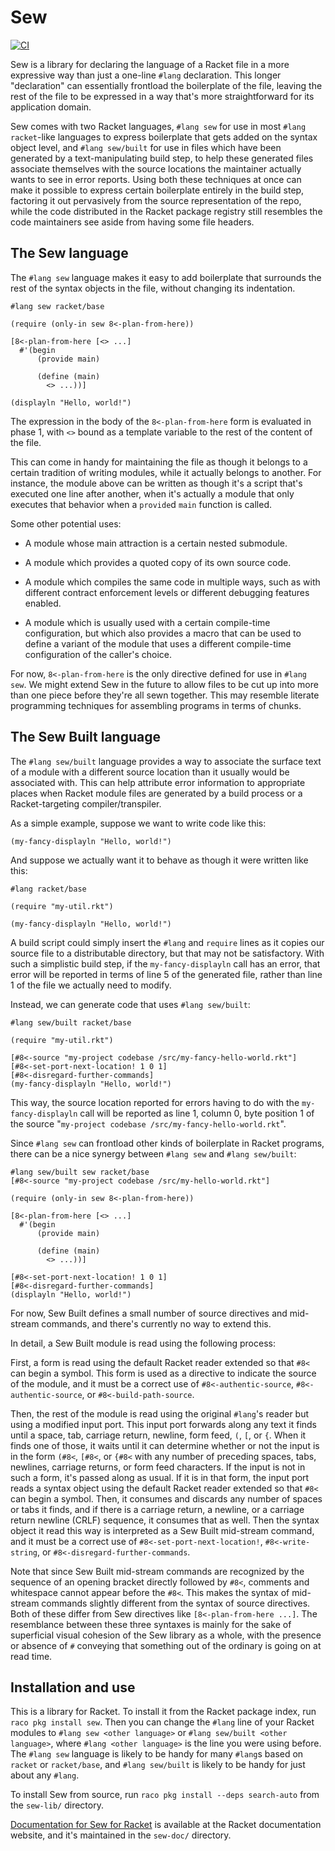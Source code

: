 # Sew

[![CI](https://github.com/lathe/sew-for-racket/actions/workflows/ci.yml/badge.svg)](https://github.com/lathe/sew-for-racket/actions/workflows/ci.yml)

Sew is a library for declaring the language of a Racket file in a more expressive way than just a one-line `#lang` declaration. This longer "declaration" can essentially frontload the boilerplate of the file, leaving the rest of the file to be expressed in a way that's more straightforward for its application domain.

Sew comes with two Racket languages, `#lang sew` for use in most `#lang racket`-like languages to express boilerplate that gets added on the syntax object level, and `#lang sew/built` for use in files which have been generated by a text-manipulating build step, to help these generated files associate themselves with the source locations the maintainer actually wants to see in error reports. Using both these techniques at once can make it possible to express certain boilerplate entirely in the build step, factoring it out pervasively from the source representation of the repo, while the code distributed in the Racket package registry still resembles the code maintainers see aside from having some file headers.


## The Sew language

The `#lang sew` language makes it easy to add boilerplate that surrounds the rest of the syntax objects in the file, without changing its indentation.

```racket
#lang sew racket/base

(require (only-in sew 8<-plan-from-here))

[8<-plan-from-here [<> ...]
  #'(begin
      (provide main)
      
      (define (main)
        <> ...))]

(displayln "Hello, world!")
```

The expression in the body of the `8<-plan-from-here` form is evaluated in phase 1, with `<>` bound as a template variable to the rest of the content of the file.

This can come in handy for maintaining the file as though it belongs to a certain tradition of writing modules, while it actually belongs to another. For instance, the module above can be written as though it's a script that's executed one line after another, when it's actually a module that only executes that behavior when a `provide`d `main` function is called.

Some other potential uses:

* A module whose main attraction is a certain nested submodule.

* A module which provides a quoted copy of its own source code.

* A module which compiles the same code in multiple ways, such as with different contract enforcement levels or different debugging features enabled.

* A module which is usually used with a certain compile-time configuration, but which also provides a macro that can be used to define a variant of the module that uses a different compile-time configuration of the caller's choice.

For now, `8<-plan-from-here` is the only directive defined for use in `#lang sew`. We might extend Sew in the future to allow files to be cut up into more than one piece before they're all sewn together. This may resemble literate programming techniques for assembling programs in terms of chunks.


## The Sew Built language

The `#lang sew/built` language provides a way to associate the surface text of a module with a different source location than it usually would be associated with. This can help attribute error information to appropriate places when Racket module files are generated by a build process or a Racket-targeting compiler/transpiler.

As a simple example, suppose we want to write code like this:

```racket
(my-fancy-displayln "Hello, world!")
```

And suppose we actually want it to behave as though it were written like this:

```racket
#lang racket/base

(require "my-util.rkt")

(my-fancy-displayln "Hello, world!")
```

A build script could simply insert the `#lang` and `require` lines as it copies our source file to a distributable directory, but that may not be satisfactory. With such a simplistic build step, if the `my-fancy-displayln` call has an error, that error will be reported in terms of line 5 of the generated file, rather than line 1 of the file we actually need to modify.

Instead, we can generate code that uses `#lang sew/built`:

```racket
#lang sew/built racket/base

(require "my-util.rkt")

[#8<-source "my-project codebase /src/my-fancy-hello-world.rkt"]
[#8<-set-port-next-location! 1 0 1]
[#8<-disregard-further-commands]
(my-fancy-displayln "Hello, world!")
```

This way, the source location reported for errors having to do with the `my-fancy-displayln` call will be reported as line 1, column 0, byte position 1 of the source "`my-project codebase /src/my-fancy-hello-world.rkt`".

Since `#lang sew` can frontload other kinds of boilerplate in Racket programs, there can be a nice synergy between `#lang sew` and `#lang sew/built`:

```racket
#lang sew/built sew racket/base
[#8<-source "my-project codebase /src/my-hello-world.rkt"]

(require (only-in sew 8<-plan-from-here))

[8<-plan-from-here [<> ...]
  #'(begin
      (provide main)
      
      (define (main)
        <> ...))]

[#8<-set-port-next-location! 1 0 1]
[#8<-disregard-further-commands]
(displayln "Hello, world!")
```

For now, Sew Built defines a small number of source directives and mid-stream commands, and there's currently no way to extend this.

In detail, a Sew Built module is read using the following process:

First, a form is read using the default Racket reader extended so that `#8<` can begin a symbol. This form is used as a directive to indicate the source of the module, and it must be a correct use of `#8<-authentic-source`, `#8<-authentic-source`, or `#8<-build-path-source`.

Then, the rest of the module is read using the original `#lang`'s reader but using a modified input port. This input port forwards along any text it finds until a space, tab, carriage return, newline, form feed, `(`, `[`, or `{`. When it finds one of those, it waits until it can determine whether or not the input is in the form `(#8<`, `[#8<`, or `{#8<` with any number of preceding spaces, tabs, newlines, carriage returns, or form feed characters. If the input is not in such a form, it's passed along as usual. If it is in that form, the input port reads a syntax object using the default Racket reader extended so that `#8<` can begin a symbol. Then, it consumes and discards any number of spaces or tabs it finds, and if there is a carriage return, a newline, or a carriage return newline (CRLF) sequence, it consumes that as well. Then the syntax object it read this way is interpreted as a Sew Built mid-stream command, and it must be a correct use of `#8<-set-port-next-location!`, `#8<-write-string`, or `#8<-disregard-further-commands`.

Note that since Sew Built mid-stream commands are recognized by the sequence of an opening bracket directly followed by `#8<`, comments and whitespace cannot appear before the `#8<`. This makes the syntax of mid-stream commands slightly different from the syntax of source directives. Both of these differ from Sew directives like `[8<-plan-from-here ...]`. The resemblance between these three syntaxes is mainly for the sake of superficial visual cohesion of the Sew library as a whole, with the presence or absence of `#` conveying that something out of the ordinary is going on at read time.


## Installation and use

This is a library for Racket. To install it from the Racket package index, run `raco pkg install sew`. Then you can change the `#lang` line of your Racket modules to `#lang sew <other language>` or `#lang sew/built <other language>`, where `#lang <other language>` is the line you were using before. The `#lang sew` language is likely to be handy for many `#lang`s based on `racket` or `racket/base`, and `#lang sew/built` is likely to be handy for just about any `#lang`.

To install Sew from source, run `raco pkg install --deps search-auto` from the `sew-lib/` directory.

[Documentation for Sew for Racket](https://docs.racket-lang.org/sew/index.html) is available at the Racket documentation website, and it's maintained in the `sew-doc/` directory.

